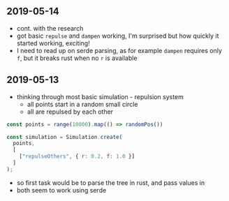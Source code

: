 ## 2019-05-14

- cont. with the research
- got basic `repulse` and `dampen` working, I'm surprised but how quickly it started working, exciting!
- I need to read up on serde parsing, as for example `dampen` requires only `f`, but it breaks rust when no `r` is available

## 2019-05-13

- thinking through most basic simulation - repulsion system
  - all points start in a random small circle
  - all are repulsed by each other

```js
const points = range(10000).map(() => randomPos())

const simulation = Simulation.create(
  points,
  [
    ["repulseOthers", { r: 0.2, f: 1.0 }]
  ]
);
```

- so first task would be to parse the tree in rust, and pass values in
- both seem to work using serde
